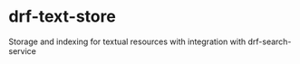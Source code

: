 # drf-text-store
Storage and indexing for textual resources with integration with drf-search-service
